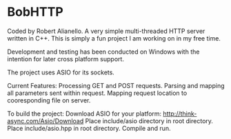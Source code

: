 # BobHTTP
Coded by Robert Alianello.
A very simple multi-threaded HTTP server written in C++. This is simply a fun project I am working on in my free time.

Development and testing has been conducted on Windows with the intention for later cross platform support.

The project uses ASIO for its sockets. 

Current Features:
  Processing GET and POST requests.
  Parsing and mapping all parameters sent within request.
  Mapping request location to cooresponding file on server.
  
To build the project:
  Download ASIO for your platform: http://think-async.com/Asio/Download
  Place include/asio directory in root directory.
  Place include/asio.hpp in root directory.
  Compile and run.
